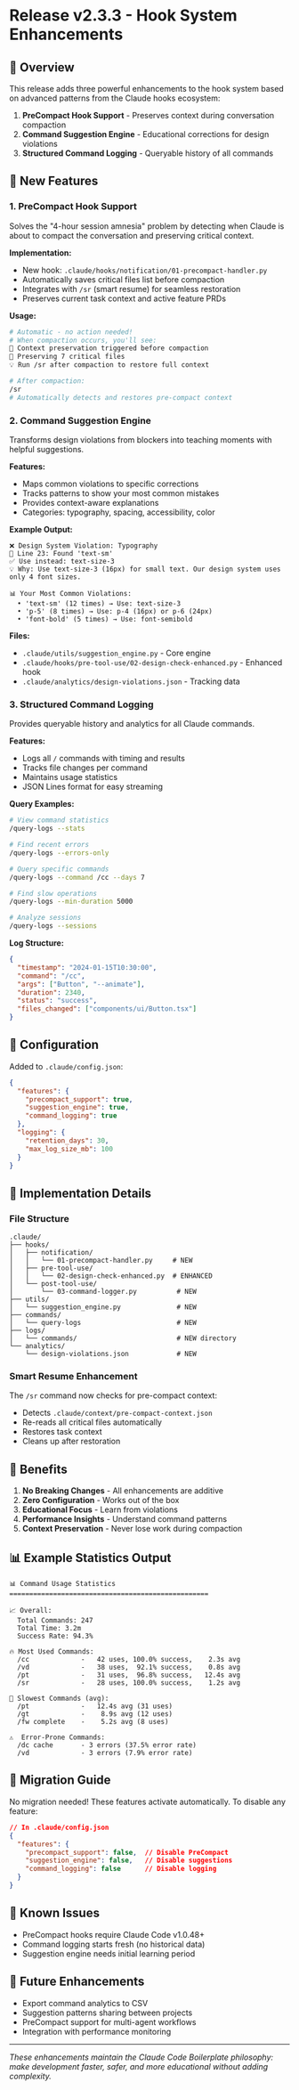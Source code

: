 # Release v2.3.3 - Hook System Enhancements

## 🎯 Overview
This release adds three powerful enhancements to the hook system based on advanced patterns from the Claude hooks ecosystem:
1. **PreCompact Hook Support** - Preserves context during conversation compaction
2. **Command Suggestion Engine** - Educational corrections for design violations
3. **Structured Command Logging** - Queryable history of all commands

## 🚀 New Features

### 1. PreCompact Hook Support
Solves the "4-hour session amnesia" problem by detecting when Claude is about to compact the conversation and preserving critical context.

**Implementation:**
- New hook: `.claude/hooks/notification/01-precompact-handler.py`
- Automatically saves critical files list before compaction
- Integrates with `/sr` (smart resume) for seamless restoration
- Preserves current task context and active feature PRDs

**Usage:**
```bash
# Automatic - no action needed!
# When compaction occurs, you'll see:
🔄 Context preservation triggered before compaction
📁 Preserving 7 critical files
💡 Run /sr after compaction to restore full context

# After compaction:
/sr
# Automatically detects and restores pre-compact context
```

### 2. Command Suggestion Engine
Transforms design violations from blockers into teaching moments with helpful suggestions.

**Features:**
- Maps common violations to specific corrections
- Tracks patterns to show your most common mistakes
- Provides context-aware explanations
- Categories: typography, spacing, accessibility, color

**Example Output:**
```
❌ Design System Violation: Typography
📍 Line 23: Found 'text-sm'
✅ Use instead: text-size-3
💡 Why: Use text-size-3 (16px) for small text. Our design system uses only 4 font sizes.

📊 Your Most Common Violations:
  • 'text-sm' (12 times) → Use: text-size-3
  • 'p-5' (8 times) → Use: p-4 (16px) or p-6 (24px)
  • 'font-bold' (5 times) → Use: font-semibold
```

**Files:**
- `.claude/utils/suggestion_engine.py` - Core engine
- `.claude/hooks/pre-tool-use/02-design-check-enhanced.py` - Enhanced hook
- `.claude/analytics/design-violations.json` - Tracking data

### 3. Structured Command Logging
Provides queryable history and analytics for all Claude commands.

**Features:**
- Logs all `/` commands with timing and results
- Tracks file changes per command
- Maintains usage statistics
- JSON Lines format for easy streaming

**Query Examples:**
```bash
# View command statistics
/query-logs --stats

# Find recent errors
/query-logs --errors-only

# Query specific commands
/query-logs --command /cc --days 7

# Find slow operations
/query-logs --min-duration 5000

# Analyze sessions
/query-logs --sessions
```

**Log Structure:**
```json
{
  "timestamp": "2024-01-15T10:30:00",
  "command": "/cc",
  "args": ["Button", "--animate"],
  "duration": 2340,
  "status": "success",
  "files_changed": ["components/ui/Button.tsx"]
}
```

## 📝 Configuration

Added to `.claude/config.json`:
```json
{
  "features": {
    "precompact_support": true,
    "suggestion_engine": true,
    "command_logging": true
  },
  "logging": {
    "retention_days": 30,
    "max_log_size_mb": 100
  }
}
```

## 🔧 Implementation Details

### File Structure
```
.claude/
├── hooks/
│   ├── notification/
│   │   └── 01-precompact-handler.py     # NEW
│   ├── pre-tool-use/
│   │   └── 02-design-check-enhanced.py  # ENHANCED
│   └── post-tool-use/
│       └── 03-command-logger.py          # NEW
├── utils/
│   └── suggestion_engine.py              # NEW
├── commands/
│   └── query-logs                        # NEW
├── logs/
│   └── commands/                         # NEW directory
└── analytics/
    └── design-violations.json            # NEW
```

### Smart Resume Enhancement
The `/sr` command now checks for pre-compact context:
- Detects `.claude/context/pre-compact-context.json`
- Re-reads all critical files automatically
- Restores task context
- Cleans up after restoration

## 🎯 Benefits

1. **No Breaking Changes** - All enhancements are additive
2. **Zero Configuration** - Works out of the box
3. **Educational Focus** - Learn from violations
4. **Performance Insights** - Understand command patterns
5. **Context Preservation** - Never lose work during compaction

## 📊 Example Statistics Output
```
📊 Command Usage Statistics
==================================================

📈 Overall:
  Total Commands: 247
  Total Time: 3.2m
  Success Rate: 94.3%

🔥 Most Used Commands:
  /cc             -   42 uses, 100.0% success,    2.3s avg
  /vd             -   38 uses,  92.1% success,    0.8s avg
  /pt             -   31 uses,  96.8% success,   12.4s avg
  /sr             -   28 uses, 100.0% success,    1.2s avg

🐌 Slowest Commands (avg):
  /pt             -   12.4s avg (31 uses)
  /gt             -    8.9s avg (12 uses)
  /fw complete    -    5.2s avg (8 uses)

⚠️  Error-Prone Commands:
  /dc cache       - 3 errors (37.5% error rate)
  /vd             - 3 errors (7.9% error rate)
```

## 🚦 Migration Guide

No migration needed! These features activate automatically. To disable any feature:

```json
// In .claude/config.json
{
  "features": {
    "precompact_support": false,  // Disable PreCompact
    "suggestion_engine": false,   // Disable suggestions
    "command_logging": false      // Disable logging
  }
}
```

## 🐛 Known Issues
- PreCompact hooks require Claude Code v1.0.48+
- Command logging starts fresh (no historical data)
- Suggestion engine needs initial learning period

## 🔮 Future Enhancements
- Export command analytics to CSV
- Suggestion patterns sharing between projects
- PreCompact support for multi-agent workflows
- Integration with performance monitoring

---

*These enhancements maintain the Claude Code Boilerplate philosophy: make development faster, safer, and more educational without adding complexity.*
